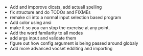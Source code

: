 - Add and imporove dicats, add actuall spelling
- fix structure and do TODOs and FIXMEs
- remake cli into a normal input selection based program
- Add color using ansi
- make it so you can stop the exercise at any point.
- Add the word familarity to all modes
- add args input and validate them
- figure out how config argument is being passed around globaly
- Add more advanced vocset edditing and importing